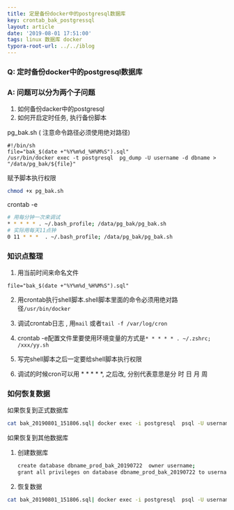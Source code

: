 ```yaml
---
title: 定是备份docker中的postgresql数据库
key: crontab_bak_postgressql
layout: article
date: '2019-08-01 17:51:00'
tags: linux 数据库 docker
typora-root-url: ../../iblog
---
```


### Q: 定时备份docker中的postgresql数据库

### A: 问题可以分为两个子问题

1. 如何备份dacker中的postgresql
2. 如何开启定时任务, 执行备份脚本

pg_bak.sh ( 注意命令路径必须使用绝对路径)

```shell
#!/bin/sh
file="bak_$(date +"%Y%m%d_%H%M%S").sql"
/usr/bin/docker exec -t postgresql  pg_dump -U username -d dbname > "/data/pg_bak/${file}"
```

赋予脚本执行权限

```bash
chmod +x pg_bak.sh
```

crontab -e

```bash
# 用每分钟一次来调试
* * * * * . ~/.bash_profile; /data/pg_bak/pg_bak.sh
# 实际用每天11点钟
0 11 * * *  . ~/.bash_profile; /data/pg_bak/pg_bak.sh
```

### 知识点整理

1.  用当前时间来命名文件

   ```shell
   file="bak_$(date +"%Y%m%d_%H%M%S").sql"
   ```

2. 用crontab执行shell脚本.shell脚本里面的命令必须用绝对路径`/usr/bin/docker`

3. 调试crontab日志 , 用`mail` 或者`tail -f /var/log/cron`

4. crontab -e配置文件里要使用环境变量的方式是`* * * * * . ~/.zshrc;  /xxx/yy.sh` 

5. 写完shell脚本之后一定要给shell脚本执行权限

6. 调试的时候cron可以用 * * * * *, 之后改, 分别代表意思是分 时 日 月 周

### 如何恢复数据

如果恢复到正式数据库

```bash
cat bak_20190801_151806.sql| docker exec -i postgresql  psql -U username
```

如果恢复到其他数据库

1. 创建数据库

   ```bash
   create database dbname_prod_bak_20190722  owner username;
   grant all privileges on database dbname_prod_bak_20190722 to username;
   ```

2. 恢复数据

```bash
cat bak_20190801_151806.sql| docker exec -i postgresql  psql -U username -d dbname_prod_bak_20190722
```

